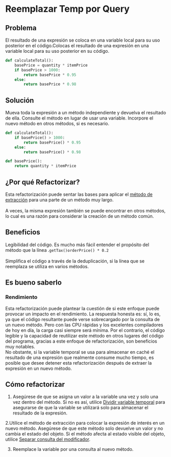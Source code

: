 # Reemplazar Temp por Query

## Problema
El resultado de una expresión se coloca en una variable local para su uso posterior en el código.Colocas el resultado de una expresión en una variable local para su uso posterior en su código.

``` Python
def calculateTotal():
    basePrice = quantity * itemPrice
    if basePrice > 1000:
        return basePrice * 0.95
    else:
        return basePrice * 0.98
```

## Solución
Mueva toda la expresión a un método independiente y devuelva el resultado de ella. 
Consulte el método en lugar de usar una variable. Incorpore el nuevo método en otros métodos, si es necesario.

``` Python
def calculateTotal():
    if basePrice() > 1000:
        return basePrice() * 0.95
    else:
        return basePrice() * 0.98

def basePrice():
    return quantity * itemPrice

```



## ¿Por qué Refactorizar?
Esta refactorización puede sentar las bases para aplicar el [método de extracción](./ExtractMethod.md) para una parte de un método muy largo.<br><br>A veces, la misma expresión también se puede encontrar en otros métodos, lo cual es una razón para considerar la creación de un método común.

## Beneficios
Legibilidad del código. Es mucho más fácil entender el propósito del método que la línea .```getTax()orderPrice() * 0.2```<br><br>Simplifica el código a través de la deduplicación, si la línea que se reemplaza se utiliza en varios métodos.

## Es bueno saberlo
### Rendimiento
Esta refactorización puede plantear la cuestión de si este enfoque puede provocar un impacto en el rendimiento. La respuesta honesta es: sí, lo es, ya que el código resultante puede verse sobrecargado por la consulta de un nuevo método. Pero con las CPU rápidas y los excelentes compiladores de hoy en día, la carga casi siempre será mínima. Por el contrario, el código legible y la capacidad de reutilizar este método en otros lugares del código del programa, gracias a este enfoque de refactorización, son beneficios muy notables.<br>No obstante, si la variable temporal se usa para almacenar en caché el resultado de una expresión que realmente consume mucho tiempo, es posible que desee detener esta refactorización después de extraer la expresión en un nuevo método.

## Cómo refactorizar
1. Asegúrese de que se asigna un valor a la variable una vez y solo una vez dentro del método. Si no es así, utilice [Dividir variable temporal](./SplitTemporary.md) para asegurarse de que la variable se utilizará solo para almacenar el resultado de la expresión.

2.Utilice el método de extracción para colocar la expresión de interés en un nuevo método. Asegúrese de que este método solo devuelve un valor y no cambia el estado del objeto. Si el método afecta al estado visible del objeto, utilice [Separar consulta del modificador](./SeparateQueryfromModifier.md).

3.   Reemplace la variable por una consulta al nuevo método.
